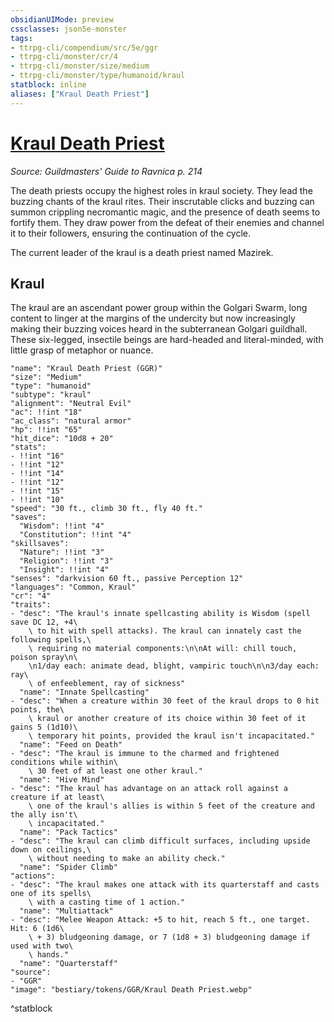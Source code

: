 ```yaml
---
obsidianUIMode: preview
cssclasses: json5e-monster
tags:
- ttrpg-cli/compendium/src/5e/ggr
- ttrpg-cli/monster/cr/4
- ttrpg-cli/monster/size/medium
- ttrpg-cli/monster/type/humanoid/kraul
statblock: inline
aliases: ["Kraul Death Priest"]
---
```

# [Kraul Death Priest](3-Compendium\CLI\bestiary\humanoid/kraul-death-priest-ggr.md)
*Source: Guildmasters' Guide to Ravnica p. 214*  

The death priests occupy the highest roles in kraul society. They lead the buzzing chants of the kraul rites. Their inscrutable clicks and buzzing can summon crippling necromantic magic, and the presence of death seems to fortify them. They draw power from the defeat of their enemies and channel it to their followers, ensuring the continuation of the cycle.

The current leader of the kraul is a death priest named Mazirek.

## Kraul

The kraul are an ascendant power group within the Golgari Swarm, long content to linger at the margins of the undercity but now increasingly making their buzzing voices heard in the subterranean Golgari guildhall. These six-legged, insectile beings are hard-headed and literal-minded, with little grasp of metaphor or nuance.

```statblock
"name": "Kraul Death Priest (GGR)"
"size": "Medium"
"type": "humanoid"
"subtype": "kraul"
"alignment": "Neutral Evil"
"ac": !!int "18"
"ac_class": "natural armor"
"hp": !!int "65"
"hit_dice": "10d8 + 20"
"stats":
- !!int "16"
- !!int "12"
- !!int "14"
- !!int "12"
- !!int "15"
- !!int "10"
"speed": "30 ft., climb 30 ft., fly 40 ft."
"saves":
  "Wisdom": !!int "4"
  "Constitution": !!int "4"
"skillsaves":
  "Nature": !!int "3"
  "Religion": !!int "3"
  "Insight": !!int "4"
"senses": "darkvision 60 ft., passive Perception 12"
"languages": "Common, Kraul"
"cr": "4"
"traits":
- "desc": "The kraul's innate spellcasting ability is Wisdom (spell save DC 12, +4\
    \ to hit with spell attacks). The kraul can innately cast the following spells,\
    \ requiring no material components:\n\nAt will: chill touch, poison spray\n\
    \n1/day each: animate dead, blight, vampiric touch\n\n3/day each: ray\
    \ of enfeeblement, ray of sickness"
  "name": "Innate Spellcasting"
- "desc": "When a creature within 30 feet of the kraul drops to 0 hit points, the\
    \ kraul or another creature of its choice within 30 feet of it gains 5 (1d10)\
    \ temporary hit points, provided the kraul isn't incapacitated."
  "name": "Feed on Death"
- "desc": "The kraul is immune to the charmed and frightened conditions while within\
    \ 30 feet of at least one other kraul."
  "name": "Hive Mind"
- "desc": "The kraul has advantage on an attack roll against a creature if at least\
    \ one of the kraul's allies is within 5 feet of the creature and the ally isn't\
    \ incapacitated."
  "name": "Pack Tactics"
- "desc": "The kraul can climb difficult surfaces, including upside down on ceilings,\
    \ without needing to make an ability check."
  "name": "Spider Climb"
"actions":
- "desc": "The kraul makes one attack with its quarterstaff and casts one of its spells\
    \ with a casting time of 1 action."
  "name": "Multiattack"
- "desc": "Melee Weapon Attack: +5 to hit, reach 5 ft., one target. Hit: 6 (1d6\
    \ + 3) bludgeoning damage, or 7 (1d8 + 3) bludgeoning damage if used with two\
    \ hands."
  "name": "Quarterstaff"
"source":
- "GGR"
"image": "bestiary/tokens/GGR/Kraul Death Priest.webp"
```
^statblock